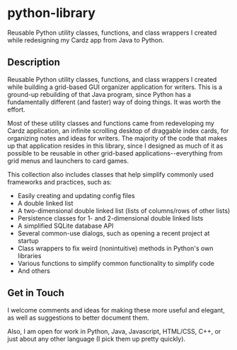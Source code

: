 # python-library

Reusable Python utility classes, functions, and class wrappers I created while redesigning my Cardz app from Java to Python.

## Description

Reusable Python utility classes, functions, and class wrappers I created while building a grid-based GUI organizer application for writers. This is a ground-up rebuilding of that Java program, since Python has a fundamentally different (and faster) way of doing things. It was worth the effort.

Most of these utility classes and functions came from redeveloping my Cardz application, an infinite scrolling desktop of draggable index cards, for organizing notes and ideas for writers. The majority of the code that makes up that application resides in this library, since I designed as much of it as possible to be reusable in other grid-based applications--everything from grid menus and launchers to card games.

This collection also includes classes that help simplify commonly used frameworks and practices, such as:

 - Easily creating and updating config files
 - A double linked list
 - A two-dimensional double linked list (lists of columns/rows of other lists)
 - Persistence classes for 1- and 2-dimensional double linked lists
 - A simplified SQLite database API
 - Several common-use dialogs, such as opening a recent project at startup
 - Class wrappers to fix weird (nonintuitive) methods in Python's own libraries
 - Various functions to simplify common functionality to simplify code
 - And others

## Get in Touch

I welcome comments and ideas for making these more useful and elegant, as well as suggestions to better document them.

Also, I am open for work in Python, Java, Javascript, HTML/CSS, C++, or just about any other language (I pick them up pretty quickly).

